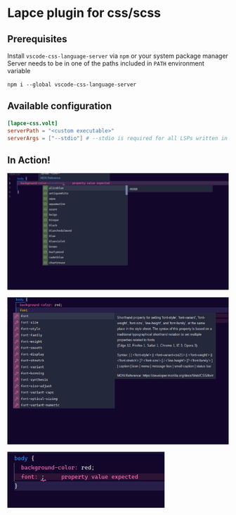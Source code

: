 # Lapce plugin for css/scss

## Prerequisites

Install `vscode-css-language-server` via `npm` or your system package manager  
Server needs to be in one of the paths included in `PATH` environment variable

```shell
npm i --global vscode-css-language-server
```

## Available configuration

```toml
[lapce-css.volt]
serverPath = "<custom executable>"
serverArgs = ["--stdio"] # --stdio is required for all LSPs written in nodejs
```
## In Action!
![Css demo](./assets/css.png)
>
![Css demo](./assets/css2.png)
>
![Css demo](./assets/err.png)
>
